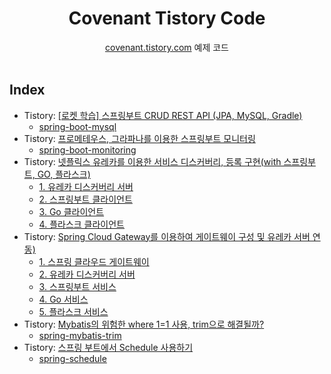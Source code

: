<div align=center>
<h1> Covenant Tistory Code </h1>
<a href="https://covenant.tistory.com">covenant.tistory.com</a> 예제 코드
</div>
<br />

## Index

- Tistory: [[로켓 학습] 스프링부트 CRUD REST API (JPA, MySQL, Gradle)](https://covenant.tistory.com/243)
    - [spring-boot-mysql](https://github.com/KoEonYack/Tistory-Covenant-Code/tree/main/spring-boot-mysql)
- Tistory: [프로메테우스, 그라파나를 이용한 스프링부트 모니터링](https://covenant.tistory.com/244)
    - [spring-boot-monitoring](https://github.com/KoEonYack/Tistory-Covenant-Code/tree/main/spring-boot-monitoring)
- Tistory: [넷플릭스 유레카를 이용한 서비스 디스커버리, 등록 구현(with 스프링부트, GO, 플라스크)](https://covenant.tistory.com/251)
    - [1. 유레카 디스커버리 서버](https://github.com/KoEonYack/Tistory-Covenant-Code/tree/main/eureka-service/server-eureka)
    - [2. 스프링부트 클라이언트](https://github.com/KoEonYack/Tistory-Covenant-Code/tree/main/eureka-service/client-springboot)
    - [3. Go 클라이언트](https://github.com/KoEonYack/Tistory-Covenant-Code/tree/main/eureka-service/client-go)
    - [4. 플라스크 클라이언트](https://github.com/KoEonYack/Tistory-Covenant-Code/tree/main/eureka-service/client-flask)
- Tistory: [Spring Cloud Gateway를 이용하여 게이트웨이 구성 및 유레카 서버 연동)](https://covenant.tistory.com/252)
    - [1. 스프링 클라우드 게이트웨이](https://github.com/KoEonYack/Tistory-Covenant-Code/tree/main/spring-cloud-api-gateway-msa/api-gateway)
    - [2. 유레카 디스커버리 서버](https://github.com/KoEonYack/Tistory-Covenant-Code/tree/main/spring-cloud-api-gateway-msa/eureka-service-discovery)
    - [3. 스프링부트 서비스](https://github.com/KoEonYack/Tistory-Covenant-Code/tree/main/spring-cloud-api-gateway-msa/client-springboot)
    - [4. Go 서비스](https://github.com/KoEonYack/Tistory-Covenant-Code/tree/main/spring-cloud-api-gateway-msa/client-go)
    - [5. 플라스크 서비스](https://github.com/KoEonYack/Tistory-Covenant-Code/tree/main/spring-cloud-api-gateway-msa/client-flask)
- Tistory: [Mybatis의 위험한 where 1=1 사용, trim으로 해결될까?](https://covenant.tistory.com/253)
    - [spring-mybatis-trim](https://github.com/KoEonYack/Tistory-Covenant-Code/tree/main/spring-mybatis-trim)
- Tistory: [스프링 부트에서 Schedule 사용하기](https://covenant.tistory.com/254)
    - [spring-schedule](https://github.com/KoEonYack/Tistory-Covenant-Code/tree/main/spring-schedule)


<br />
